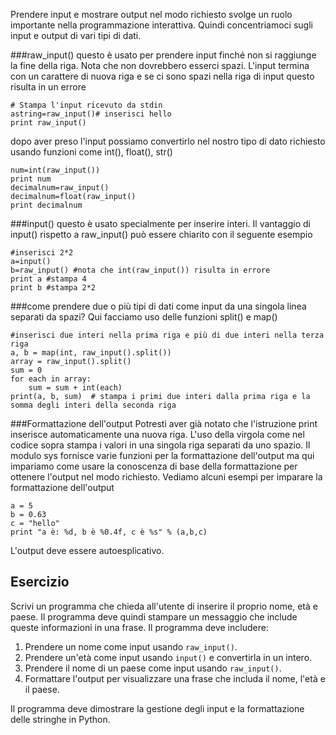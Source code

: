 Prendere input e mostrare output nel modo richiesto svolge un ruolo importante nella programmazione interattiva. Quindi concentriamoci sugli input e output di vari tipi di dati.

###raw_input()
questo è usato per prendere input finché non si raggiunge la fine della riga. Nota che non dovrebbero esserci spazi. L'input termina con un carattere di nuova riga e se ci sono spazi nella riga di input questo risulta in un errore

    # Stampa l'input ricevuto da stdin
    astring=raw_input()# inserisci hello
    print raw_input()

dopo aver preso l'input possiamo convertirlo nel nostro tipo di dato richiesto usando funzioni come int(), float(), str()

    num=int(raw_input())
    print num
    decimalnum=raw_input()
    decimalnum=float(raw_input()
    print decimalnum

###input()
questo è usato specialmente per inserire interi. Il vantaggio di input() rispetto a raw_input() può essere chiarito con il seguente esempio

    #inserisci 2*2
    a=input()
    b=raw_input() #nota che int(raw_input()) risulta in errore
    print a #stampa 4
    print b #stampa 2*2

###come prendere due o più tipi di dati come input da una singola linea separati da spazi?
Qui facciamo uso delle funzioni split() e map()

    #inserisci due interi nella prima riga e più di due interi nella terza riga
    a, b = map(int, raw_input().split())
    array = raw_input().split()
    sum = 0
    for each in array:
        sum = sum + int(each)
    print(a, b, sum)  # stampa i primi due interi dalla prima riga e la somma degli interi della seconda riga

###Formattazione dell'output
Potresti aver già notato che l'istruzione print inserisce automaticamente una nuova riga. L'uso della virgola come nel codice sopra stampa i valori in una singola riga separati da uno spazio. Il modulo sys fornisce varie funzioni per la formattazione dell'output ma qui impariamo come usare la conoscenza di base della formattazione per ottenere l'output nel modo richiesto. Vediamo alcuni esempi per imparare la formattazione dell'output

    a = 5
    b = 0.63
    c = "hello"
    print "a è: %d, b è %0.4f, c è %s" % (a,b,c)

L'output deve essere autoesplicativo.

Esercizio
--------

Scrivi un programma che chieda all'utente di inserire il proprio nome, età e paese. Il programma deve quindi stampare un messaggio che include queste informazioni in una frase. Il programma deve includere:

1. Prendere un nome come input usando `raw_input()`.
2. Prendere un'età come input usando `input()` e convertirla in un intero.
3. Prendere il nome di un paese come input usando `raw_input()`.
4. Formattare l'output per visualizzare una frase che includa il nome, l'età e il paese.

Il programma deve dimostrare la gestione degli input e la formattazione delle stringhe in Python.